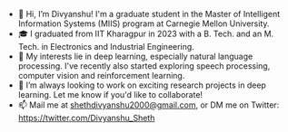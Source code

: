 - 👋 Hi, I’m Divyanshu! I'm a graduate student in the Master of Intelligent Information Systems (MIIS) program at Carnegie Mellon University. 
- 🎓 I graduated from IIT Kharagpur in 2023 with a B. Tech. and an M. Tech. in Electronics and Industrial Engineering.
- 👀 My interests lie in deep learning, especially natural language processing. I've recently also started exploring speech processing, computer vision and reinforcement learning.
- 🤝 I’m always looking to work on exciting research projects in deep learning. Let me know if you'd like to collaborate!
- 📫 Mail me at shethdivyanshu2000@gmail.com, or DM me on Twitter: https://twitter.com/Divyanshu_Sheth

<!---
DivyanshuSheth/DivyanshuSheth is a ✨ special ✨ repository because its `README.md` (this file) appears on your GitHub profile.
You can click the Preview link to take a look at your changes.
--->
